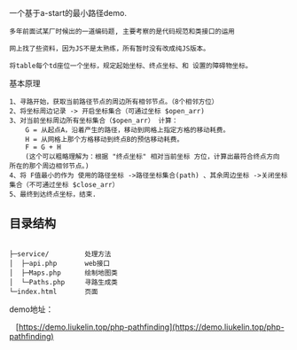 一个基于a-start的最小路径demo.
 
    多年前面试某厂时候出的一道编码题, 主要考察的是代码规范和类接口的运用
    
    网上找了些资料，因为JS不是太熟练，所有暂时没有改成纯JS版本。

    将table每个td座位一个坐标，规定起始坐标、终点坐标、和 设置的障碍物坐标。

基本原理
    
    1、寻路开始，获取当前路径节点的周边所有相邻节点。（8个相邻方位）
    2、将坐标周边记录 -> 开启坐标集合（可通过坐标 $open_arr)  
    3、对当前坐标周边所有坐标集合（$open_arr） 计算： 
        G = 从起点A，沿着产生的路径，移动到网格上指定方格的移动耗费。
        H = 从网格上那个方格移动到终点B的预估移动耗费。
        F = G + H
        (这个可以粗略理解为：根据 "终点坐标" 相对当前坐标 方位，计算出最符合终点方向 所在的那个周边相邻节点。)
    4、将 F值最小的作为 使用的路径坐标 ->路径坐标集合(path) 、其余周边坐标 ->关闭坐标集合（不可通过坐标 $close_arr）
    5、最终到达终点坐标，结束.

## 目录结构

~~~

├─service/         处理方法
│  ├─api.php       web接口
│  ├─Maps.php      绘制地图类
│  └─Paths.php     寻路生成类
└─index.html       页面

~~~


demo地址：

    [https://demo.liukelin.top/php-pathfinding](https://demo.liukelin.top/php-pathfinding)<br />
